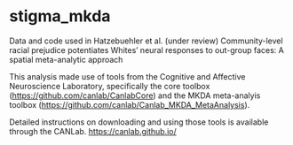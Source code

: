 # stigma_mkda
Data and code used in Hatzebuehler et al. (under review) Community-level racial prejudice potentiates Whites’ neural responses to out-group faces: A spatial meta-analytic approach

This analysis made use of tools from the Cognitive and Affective Neuroscience Laboratory, specifically the core toolbox (https://github.com/canlab/CanlabCore) and the MKDA meta-analyis toolbox (https://github.com/canlab/Canlab_MKDA_MetaAnalysis).

Detailed instructions on downloading and using those tools is available through the CANLab. https://canlab.github.io/


